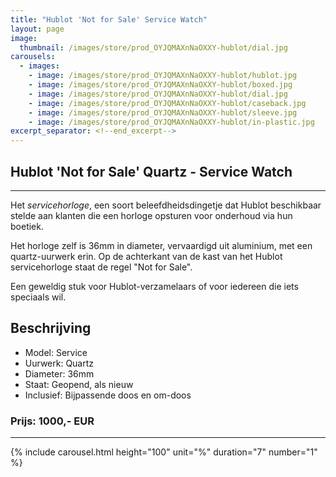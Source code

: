 ```yaml
---
title: "Hublot 'Not for Sale' Service Watch"
layout: page
image: 
  thumbnail: /images/store/prod_OYJQMAXnNaOXXY-hublot/dial.jpg
carousels:
  - images: 
    - image: /images/store/prod_OYJQMAXnNaOXXY-hublot/hublot.jpg
    - image: /images/store/prod_OYJQMAXnNaOXXY-hublot/boxed.jpg
    - image: /images/store/prod_OYJQMAXnNaOXXY-hublot/dial.jpg
    - image: /images/store/prod_OYJQMAXnNaOXXY-hublot/caseback.jpg
    - image: /images/store/prod_OYJQMAXnNaOXXY-hublot/sleeve.jpg
    - image: /images/store/prod_OYJQMAXnNaOXXY-hublot/in-plastic.jpg
excerpt_separator: <!--end_excerpt-->
---
```


## Hublot 'Not for Sale' Quartz - Service Watch

<!--end_excerpt-->
<center><script async src="https://js.stripe.com/v3/buy-button.js"></script>
<stripe-buy-button buy-button-id="buy_btn_1NlCyAERy1tUSqmux97Yn8Mt" publishable-key="pk_live_51NlCHMERy1tUSqmu09cnVosvmZFDrQ3j7kuaXuLGIBh6gWLan2utG8XgqxBI2ycF0RpYSYWIlMIZiI5zvjBiUtTm00sS8oqAcF"></stripe-buy-button></center>

***

Het _servicehorloge_, een soort beleefdheidsdingetje dat Hublot beschikbaar stelde aan klanten die een horloge opsturen voor onderhoud via hun boetiek. 

Het horloge zelf is 36mm in diameter, vervaardigd uit aluminium, met een quartz-uurwerk erin. Op de achterkant van de kast van het Hublot servicehorloge staat de regel "Not for Sale".

Een geweldig stuk voor Hublot-verzamelaars of voor iedereen die iets speciaals wil.

## Beschrijving
* Model: Service
* Uurwerk: Quartz
* Diameter: 36mm
* Staat: Geopend, als nieuw
* Inclusief: Bijpassende doos en om-doos

### Prijs: 1000,- EUR

***

{% include carousel.html height="100" unit="%" duration="7" number="1" %}

<center><stripe-buy-button buy-button-id="buy_btn_1NlCyAERy1tUSqmux97Yn8Mt" publishable-key="pk_live_51NlCHMERy1tUSqmu09cnVosvmZFDrQ3j7kuaXuLGIBh6gWLan2utG8XgqxBI2ycF0RpYSYWIlMIZiI5zvjBiUtTm00sS8oqAcF"></stripe-buy-button></center>
